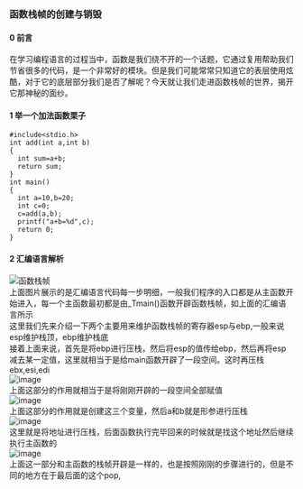 ### 函数栈帧的创建与销毁  
#### 0 前言  
在学习编程语言的过程当中，函数是我们绕不开的一个话题，它通过复用帮助我们节省很多的代码，是一个非常好的模块。但是我们可能常常只知道它的表层使用炫酷，对于它的底层部分我们是否了解呢？今天就让我们走进函数栈帧的世界，揭开它那神秘的面纱。
#### 1 举一个加法函数栗子
```
#include<stdio.h>
int add(int a,int b)
{ 
  int sum=a+b;
  return sum;
}
int main()
{
  int a=10,b=20;
  int c=0;
  c=add(a,b);
  printf("a+b=%d",c);
  return 0;
}
```
#### 2 汇编语言解析
![函数栈帧](https://github.com/Lp700750/Blogs/assets/104414865/07f2c188-4ef9-446c-8ab1-091230643120)  
上面图片展示的是汇编语言代码每一步明细，一般我们程序的入口都是从主函数开始进入，每一个主函数最初都是由_Tmain()函数开辟函数栈帧，如上面的汇编语言所示    
这里我们先来介绍一下两个主要用来维护函数栈帧的寄存器esp与ebp,一般来说esp维护栈顶，ebp维护栈底   
接着上面来说，首先是将ebp进行压栈，然后将esp的值传给ebp，然后再将esp减去某一定值，这里就相当于是给main函数开辟了一段空间。这时再压栈ebx,esi,edi   
![image](https://github.com/Lp700750/Blogs/assets/104414865/cfcb2dfa-8bb4-4d2e-85da-adc33fcef402)   
上面这部分的作用就相当于是将刚刚开辟的一段空间全部赋值    
![image](https://github.com/Lp700750/Blogs/assets/104414865/ffcee262-62de-4bf1-8332-f5c1e02a096d)   
上面这部分的作用就是创建这三个变量，然后a和b就是形参进行压栈   
![image](https://github.com/Lp700750/Blogs/assets/104414865/5862c133-dfaf-4950-8d06-18a69bf0e3cc)   
这里就是将地址进行压栈，后面函数执行完毕回来的时候就是找这个地址然后继续执行主函数的    
![image](https://github.com/Lp700750/Blogs/assets/104414865/f78c3854-5695-4710-a892-9ee03774927d)   
上面这一部分和主函数的栈帧开辟是一样的，也是按照刚刚的步骤进行的，但是不同的地方在于最后面的这个pop,




